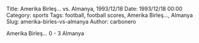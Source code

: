 Title: Amerika Birleş… vs. Almanya, 1993/12/18
Date: 1993/12/18 00:00
Category: sports
Tags: football, football scores, Amerika Birleş…, Almanya
Slug: amerika-birles-vs-almanya
Author: carbonero


Amerika Birleş… 0 - 3 Almanya
